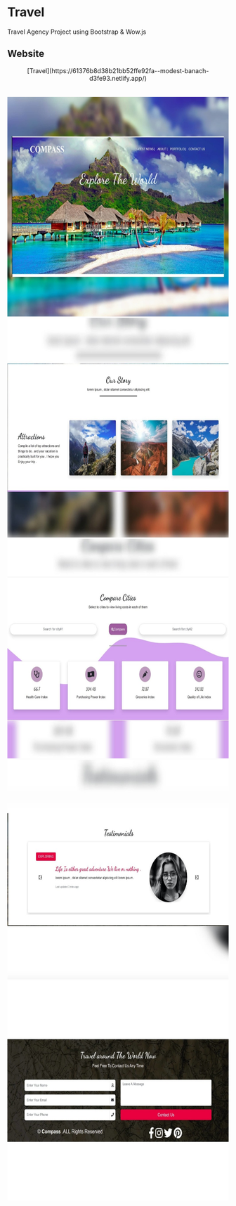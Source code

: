 # Travel
Travel Agency Project using Bootstrap & Wow.js
## Website

<div align="center">
[Travel](https://61376b8d38b21bb52ffe92fa--modest-banach-d3fe93.netlify.app/)
</div>
<br>
<br>

<div align="center">
<img src="https://github.com/nouraan-ahmed/Travel/blob/master/Travel/img/out1.jpeg" width="850" height="500" > 
<img src="https://github.com/nouraan-ahmed/Travel/blob/master/Travel/img/out2.jpeg" width="850" height="500" >
<img src="https://github.com/nouraan-ahmed/Travel/blob/master/Travel/img/out3.jpeg" width="850" height="500" > 
<img src="https://github.com/nouraan-ahmed/Travel/blob/master/Travel/img/out4.jpeg" width="850" height="500" > 
<img src="https://github.com/nouraan-ahmed/Travel/blob/master/Travel/img/out5.jpeg" width="850" height="500" > 
<div>

